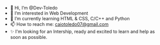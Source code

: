 - 👋 Hi, I’m @Dev-Toledo
- 👀 I’m interested in Web Development
- 🌱 I’m currently learning HTML & CSS, C/C++ and Python
- 📫 How to reach me: caiotoledo07@gmail.com
- ✨ I'm looking for an Intership, ready and excited to learn and help as soon as possible.

<!---
Dev-Toledo/Dev-Toledo is a ✨ special ✨ repository because its `README.md` (this file) appears on your GitHub profile.
You can click the Preview link to take a look at your changes.
--->
